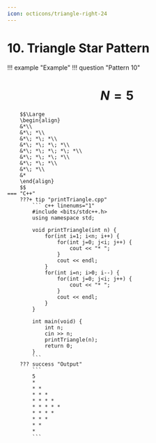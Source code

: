 ```yaml
---
icon: octicons/triangle-right-24
---
```


# 10. Triangle Star Pattern

!!! example "Example"
    !!! question "Pattern 10"
        <h1 align="center">$N = 5$</h1>
        
        $$\Large
        \begin{align}
        &*\\
        &*\; *\\
        &*\; *\; *\\
        &*\; *\; *\; *\\
        &*\; *\; *\; *\; *\\
        &*\; *\; *\; *\\
        &*\; *\; *\\
        &*\; *\\
        &*
        \end{align}
        $$
    === "C++"
        ???+ tip "printTriangle.cpp"
            ``` c++ linenums="1"
            #include <bits/stdc++.h>
            using namespace std;

            void printTriangle(int n) {
                for(int i=1; i<n; i++) {
                    for(int j=0; j<i; j++) {
                        cout << "* ";
                    }
                    cout << endl;
                }
                for(int i=n; i>0; i--) {
                    for(int j=0; j<i; j++) {
                        cout << "* ";
                    }
                    cout << endl;
                }
            }

            int main(void) {
                int n;
                cin >> n;
                printTriangle(n);
                return 0;
            }
            ```
        ??? success "Output"
            ```
            5
            * 
            * * 
            * * * 
            * * * * 
            * * * * *
            * * * *
            * * *
            * *
            *
            ```